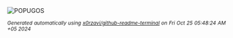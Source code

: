 <div align="justify">
<picture>
    <source media="(prefers-color-scheme: dark)" srcset="https://i.ibb.co/Svg4ZMW/output-gif.gif">
    <source media="(prefers-color-scheme: light)" srcset="https://i.ibb.co/Svg4ZMW/output-gif.gif">
    <img alt="POPUGOS" src="https://i.ibb.co/Svg4ZMW/output-gif.gif">
</picture>

<sub><i>Generated automatically using [x0rzavi/github-readme-terminal](https://github.com/x0rzavi/github-readme-terminal) on Fri Oct 25 05:48:24 AM +05 2024</i></sub>
</div>